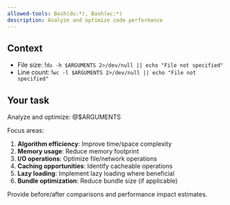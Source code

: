 ```yaml
---
allowed-tools: Bash(du:*), Bash(wc:*)
description: Analyze and optimize code performance
---
```


## Context

- File size: !`du -h $ARGUMENTS 2>/dev/null || echo "File not specified"`
- Line count: !`wc -l $ARGUMENTS 2>/dev/null || echo "File not specified"`

## Your task

Analyze and optimize: @$ARGUMENTS

Focus areas:

1. **Algorithm efficiency**: Improve time/space complexity
2. **Memory usage**: Reduce memory footprint
3. **I/O operations**: Optimize file/network operations
4. **Caching opportunities**: Identify cacheable operations
5. **Lazy loading**: Implement lazy loading where beneficial
6. **Bundle optimization**: Reduce bundle size (if applicable)

Provide before/after comparisons and performance impact estimates.
